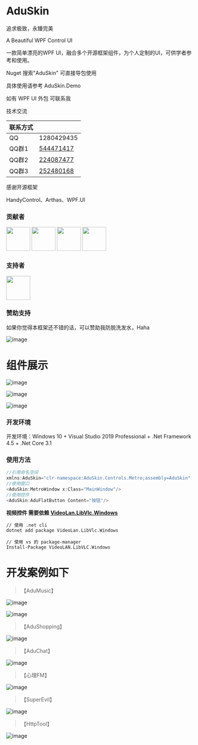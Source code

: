 # AduSkin
追求极致，永臻完美

A Beautiful WPF Control UI

一款简单漂亮的WPF UI，融合多个开源框架组件，为个人定制的UI，可供学者参考和使用。

Nuget 搜索"AduSkin" 可直接导包使用

具体使用请参考 AduSkin.Demo

如有 WPF UI 外包 可联系我

技术交流

|联系方式||
|---|---
|QQ|1280429435
|QQ群1|[544471417](https://jq.qq.com/?_wv=1027&k=5NBE1xa)
|QQ群2|[224087477](https://jq.qq.com/?_wv=1027&k=58vo7dL)
|QQ群3|[252480168](https://jq.qq.com/?_wv=1027&k=5fyhmof)

感谢开源框架

HandyControl、Arthas、WPF.UI

### 贡献者

<a href="https://github.com/aduskin" target="_blank"><img width="64px" src="https://avatars2.githubusercontent.com/u/33409777?s=460&u=536aecd59ce72fa64b09d2279821227bc6a721da&v=4"></a>
<a href="https://github.com/John0King" target="_blank"><img width="64px" src="https://avatars0.githubusercontent.com/u/13639146?s=460&u=b6e8111b1285c86efcf7576758e06d7518cc8601&v=4"></a>
<a href="https://github.com/guanguanchuangyu" target="_blank"><img width="64px" src="https://avatars0.githubusercontent.com/u/25916858?s=460&u=7eab6998abb6a32d8a87f2a453e5d382cfff97e4&v=4"></a>
<a href="https://github.com/dotnet9" target="_blank"><img width="64px" src="https://avatars2.githubusercontent.com/u/19390373?s=460&u=b0c81b21f8e3e54e6eea706c19ec85277968104d&v=4"></a>

### 支持者

<a href="https://github.com/Haku-Men" target="_blank"><img width="64px" src="https://avatars2.githubusercontent.com/u/13210002?s=460&u=ae17e9b33173d1e2af00bccfc76c6ce540b0cdbf&v=4"></a>

### 赞助支持
如果你觉得本框架还不错的话，可以赞助我防脱洗发水，Haha

![image](https://github.com/aduskin/AduSkin/blob/master/screenshot/other/zhifu.jpg)

# 组件展示

![image](https://github.com/aduskin/AduSkin/blob/master/screenshot/Cover%20(2).png)

![image](https://github.com/aduskin/AduSkin/blob/master/screenshot/Cover%20(1).png)

![image](https://github.com/aduskin/AduSkin/blob/master/screenshot/Cover%20(3).png)

### 开发环境

开发环境：Windows 10  +  Visual Studio 2019 Professional  +  .Net Framework 4.5 + .Net Core 3.1

### 使用方法

```c
//引用命名空间
xmlns:AduSkin="clr-namespace:AduSkin.Controls.Metro;assembly=AduSkin" 
//使用窗口
<AduSkin:MetroWindow x:Class="MainWindow"/>
//使用控件
<AduSkin:AduFlatButton Content="按钮"/>

```


**视频控件 需要依赖 [VideoLan.LibVlc.Windows](https://www.nuget.org/packages/VideoLAN.LibVLC.Windows/)**
```
// 使用 .net cli
dotnet add package VideoLan.LibVlc.Windows

// 使用 vs 的 package-manager
Install-Package VideoLAN.LibVLC.Windows 
```

# 开发案例如下

> 【AduMusic】

![image](https://github.com/aduskin/AduMusic-Mini/blob/master/screenshot/%E6%80%80%E6%97%A7s.gif)

![image](https://github.com/aduskin/AduMusic-Mini/blob/master/screenshot/%E6%AD%8C%E8%AF%8D.gif)

> 【AduShopping】

![image](https://github.com/aduskin/AduSkin/blob/master/screenshot/project/AduShopping.gif)

> 【AduChat】

![image](https://github.com/aduskin/AduSkin/blob/master/screenshot/project/aduchat.gif)

> 【心理FM】

![image](https://github.com/aduskin/AduSkin/blob/master/screenshot/project/Shadow.png)

> 【SuperEvil】

![image](https://github.com/aduskin/AduSkin/blob/master/screenshot/project/SuperEvil.png)

> 【HttpTool】

![image](https://github.com/aduskin/HttpTool/blob/master/ScreenShot/cover.png)


